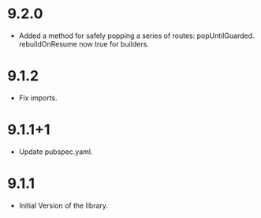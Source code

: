# 9.2.0

- Added a method for safely popping a series of routes: popUntilGuarded. rebuildOnResume now true for builders.

# 9.1.2

- Fix imports.

# 9.1.1+1

- Update pubspec.yaml.

# 9.1.1

- Initial Version of the library.

